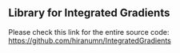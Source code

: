 ## Library for Integrated Gradients

Please check this link for the entire source code: https://github.com/hiranumn/IntegratedGradients
